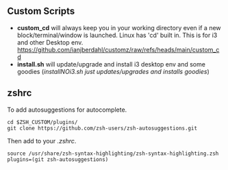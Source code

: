 ## Custom Scripts

- **custom_cd** will always keep you in your working directory even if a new block/terminal/window is launched. Linux has 'cd' built in. This is for i3 and other Desktop env.
  https://github.com/ianjberdahl/customz/raw/refs/heads/main/custom_cd
- **install.sh** will update/upgrade and install i3 desktop env and some goodies (*installNOi3.sh just updates/upgrades and installs goodies*)

## zshrc 
To add autosuggestions for autocomplete.
```
cd $ZSH_CUSTOM/plugins/
git clone https://github.com/zsh-users/zsh-autosuggestions.git
```
Then add to your *.zshrc*.
```
source /usr/share/zsh-syntax-highlighting/zsh-syntax-highlighting.zsh
plugins=(git zsh-autosuggestions)
```
